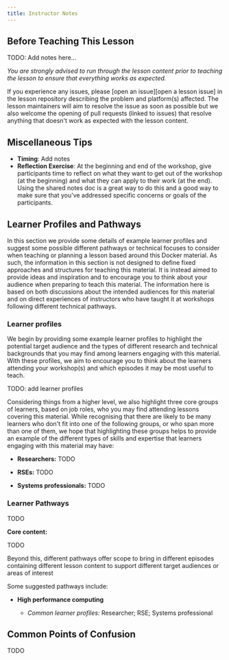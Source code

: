 ```yaml
---
title: Instructor Notes
---
```


## Before Teaching This Lesson

TODO: Add notes here...

*You are strongly advised to run through the lesson content prior to teaching
the lesson to ensure that everything works as expected.*

If you experience any issues, please [open an issue][open a lesson issue] in the lesson
repository describing the problem and platform(s) affected. The lesson maintainers will
aim to resolve the issue as soon as possible but we also welcome the opening
of pull requests (linked to issues) that resolve anything that doesn't work as
expected with the lesson content.

## Miscellaneous Tips

- **Timing**: Add notes
- **Reflection Exercise**: At the beginning and end of the workshop, give participants time to
  reflect on what they want to get out of the workshop (at the beginning) and what they
  can apply to their work (at the end). Using the shared notes doc is a great way to
  do this and a good way to make sure that you've addressed specific concerns or goals
  of the participants.

## Learner Profiles and Pathways

In this section we provide some details of example learner profiles and
suggest some possible different pathways or technical focuses to consider
when teaching or planning a lesson based around this Docker material. As such,
the information in this section is not designed to define fixed approaches and
structures for teaching this material. It is instead aimed to provide ideas
and inspiration and to encourage you to think about your audience when
preparing to teach this material. The information here is based on both
discussions about the intended audiences for this material and on direct
experiences of instructors who have taught it at workshops following different
technical pathways.

### Learner profiles

We begin by providing some example learner profiles to highlight the potential
target audience and the types of different research and technical backgrounds
that you may find among learners engaging with this material. With these
profiles, we aim to encourage you to think about the learners attending your
workshop(s) and which episodes it may be most useful to teach.

TODO: add learner profiles


Considering things from a higher level, we also highlight three core groups of
learners, based on job roles, who you may find attending lessons covering this
material. While recognising that there are likely to be many learners who
don't fit into one of the following groups, or who span more than one of them,
we hope that highlighting these groups helps to provide an example of the
different types of skills and expertise that learners engaging with this
material may have:

- **Researchers:** TODO

- **RSEs:** TODO

- **Systems professionals:** TODO
### Learner Pathways

TODO

**Core content:**

TODO

Beyond this, different pathways offer scope to bring in different episodes
containing different lesson content to support different target audiences or
areas of interest

Some suggested pathways include:

- **High performance computing**
  
  - *Common learner profiles:* Researcher; RSE; Systems professional

## Common Points of Confusion

TODO




